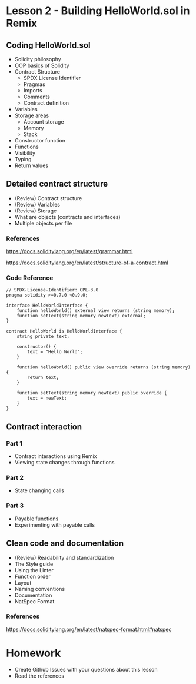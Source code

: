 # Lesson 2 - Building HelloWorld.sol in Remix
## Coding HelloWorld.sol
* Solidity philosophy
* OOP basics of Solidity
* Contract Structure
  * SPDX License Identifier
  * Pragmas
  * Imports
  * Comments
  * Contract definition
* Variables
* Storage areas
  * Account storage
  * Memory
  * Stack
* Constructor function
* Functions
* Visibility
* Typing
* Return values

## Detailed contract structure
* (Review) Contract structure
* (Review) Variables
* (Review) Storage
* What are objects (contracts and interfaces)
* Multiple objects per file
### References
https://docs.soliditylang.org/en/latest/grammar.html

https://docs.soliditylang.org/en/latest/structure-of-a-contract.html

### Code Reference
<pre><code>// SPDX-License-Identifier: GPL-3.0
pragma solidity >=0.7.0 <0.9.0;

interface HelloWorldInterface {
    function helloWorld() external view returns (string memory);
    function setText(string memory newText) external;
}

contract HelloWorld is HelloWorldInterface {
    string private text;

    constructor() {
        text = "Hello World";
    }

    function helloWorld() public view override returns (string memory)  {
        return text;
    }

    function setText(string memory newText) public override {
        text = newText;
    }
}</code></pre>

## Contract interaction
### Part 1
* Contract interactions using Remix
* Viewing state changes through functions
### Part 2
* State changing calls
### Part 3
* Payable functions
* Experimenting with payable calls

## Clean code and documentation
* (Review) Readability and standardization
* The Style guide
* Using the Linter
* Function order
* Layout
* Naming conventions
* Documentation
* NatSpec Format

### References
https://docs.soliditylang.org/en/latest/natspec-format.html#natspec

# Homework
* Create Github Issues with your questions about this lesson
* Read the references